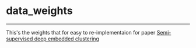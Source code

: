 # data_weights
***
This's the weights that for easy to re-implementaion for paper [Semi-supervised deep embedded clustering](https://www.sciencedirect.com/science/article/pii/S0925231218312049)
